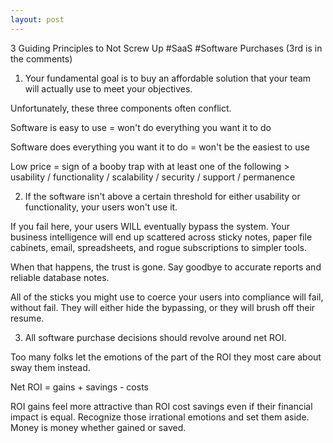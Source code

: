 ```yaml
---
layout: post
---
```


3 Guiding Principles to Not Screw Up #SaaS #Software Purchases
(3rd is in the comments)

1. Your fundamental goal is to buy an affordable solution that your team will actually use to meet your objectives.

Unfortunately, these three components often conflict.

Software is easy to use = won't do everything you want it to do

Software does everything you want it to do = won't be the easiest to use

Low price = sign of a booby trap with at least one of the following > usability / functionality / scalability / security / support / permanence

2. If the software isn't above a certain threshold for either usability or functionality, your users won't use it.

If you fail here, your users WILL eventually bypass the system. Your business intelligence will end up scattered across sticky notes, paper file cabinets, email, spreadsheets, and rogue subscriptions to simpler tools.

When that happens, the trust is gone. Say goodbye to accurate reports and reliable database notes.

All of the sticks you might use to coerce your users into compliance will fail, without fail. They will either hide the bypassing, or they will brush off their resume.

3. All software purchase decisions should revolve around net ROI.

Too many folks let the emotions of the part of the ROI they most care about sway them instead.

Net ROI = gains + savings - costs

ROI gains feel more attractive than ROI cost savings even if their financial impact is equal. Recognize those irrational emotions and set them aside. Money is money whether gained or saved.
